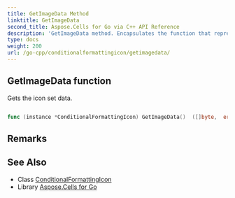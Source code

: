 ```yaml
---
title: GetImageData Method 
linktitle: GetImageData
second_title: Aspose.Cells for Go via C++ API Reference
description: 'GetImageData method. Encapsulates the function that represents getimagedata in Go.'
type: docs
weight: 200
url: /go-cpp/conditionalformattingicon/getimagedata/
---
```


## GetImageData function

Gets the icon set data.

```go

func (instance *ConditionalFormattingIcon) GetImageData()  ([]byte,  error) 

```

## Remarks


## See Also

* Class [ConditionalFormattingIcon](../)
* Library [Aspose.Cells for Go](../../)
